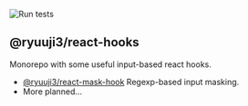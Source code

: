 ![Run tests](https://github.com/ryuuji3/react-hooks/workflows/Run%20tests/badge.svg?branch=master)

@ryuuji3/react-hooks
---

Monorepo with some useful input-based react hooks.

- [@ryuuji3/react-mask-hook](https://github.com/ryuuji3/react-hooks/tree/master/packages/react-mask-hook)
Regexp-based input masking.
- More planned...